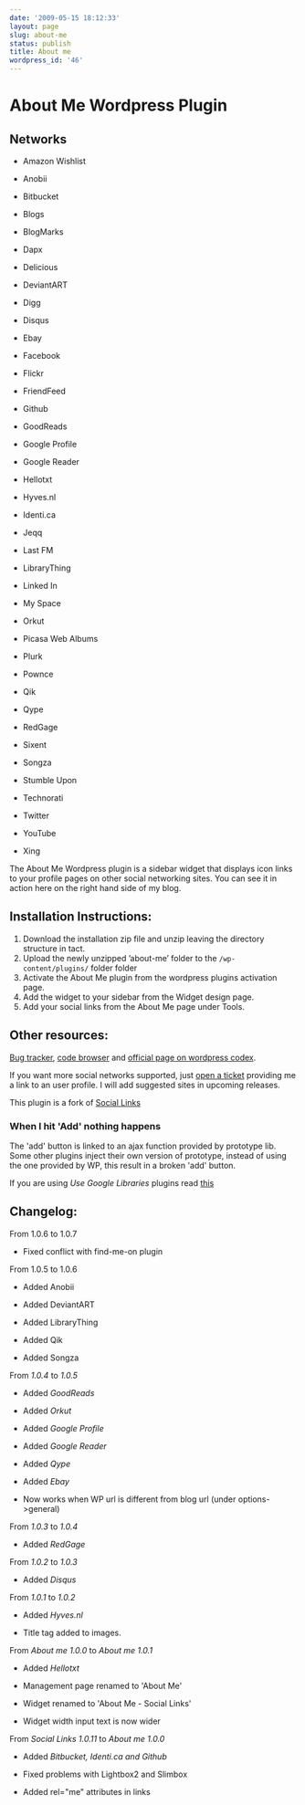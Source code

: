 ```yaml
---
date: '2009-05-15 18:12:33'
layout: page
slug: about-me
status: publish
title: About me
wordpress_id: '46'
---
```


# About Me Wordpress Plugin







## Networks





	
  * Amazon Wishlist

	
  * Anobii

	
  * Bitbucket

	
  * Blogs

	
  * BlogMarks

	
  * Dapx

	
  * Delicious

	
  * DeviantART

	
  * Digg

	
  * Disqus

	
  * Ebay

	
  * Facebook

	
  * Flickr

	
  * FriendFeed

	
  * Github

	
  * GoodReads

	
  * Google Profile

	
  * Google Reader

	
  * Hellotxt

	
  * Hyves.nl

	
  * Identi.ca

	
  * Jeqq

	
  * Last FM

	
  * LibraryThing

	
  * Linked In

	
  * My Space

	
  * Orkut

	
  * Picasa Web Albums

	
  * Plurk

	
  * Pownce

	
  * Qik

	
  * Qype

	
  * RedGage

	
  * Sixent

	
  * Songza

	
  * Stumble Upon

	
  * Technorati

	
  * Twitter

	
  * YouTube

	
  * Xing





The About Me Wordpress plugin is a sidebar widget that displays icon links to your profile pages on other social networking sites. You can see it in action here on the right hand side of my blog.


## Installation Instructions:


1. Download the installation zip file and unzip leaving the directory structure in tact.
2. Upload the newly unzipped ’about-me’ folder to the `/wp-content/plugins/` folder folder
3. Activate the About Me plugin from the wordpress plugins activation page.
4. Add the widget to your sidebar from the Widget design page.
5. Add your social links from the About Me page under Tools.


## Other resources:


[Bug tracker](http://bb.alessiocaiazza.info/about-me/issues/), [code browser](http://bb.alessiocaiazza.info/about-me/src/) and [official page on wordpress codex](http://wordpress.org/extend/plugins/about-me/).

If you want more social networks supported, just [open a ticket](http://bb.alessiocaiazza.info/about-me/issues/new/) providing me a link to an user profile. I will add suggested sites in upcoming releases.

This plugin is a fork of [Social Links](http://wordpress.org/extend/plugins/social-links/)


### When I hit 'Add' nothing happens


The 'add' button is linked to an ajax function provided by prototype lib. Some other plugins inject their own version of prototype, instead of using the one provided by WP, this result in a broken 'add' button.

If you are using _Use Google Libraries_ plugins read [this](http://code.l0g.in/about-me/issue/7/wp-28-final-add-button-is-disabled)


## Changelog:


From 1.0.6 to 1.0.7



	
  * Fixed conflict with find-me-on plugin


From 1.0.5 to 1.0.6

	
  * Added Anobii

	
  * Added DeviantART

	
  * Added LibraryThing

	
  * Added Qik

	
  * Added Songza


From _1.0.4_ to _1.0.5_



	
  * Added _GoodReads_

	
  * Added _Orkut_

	
  * Added _Google Profile_

	
  * Added _Google Reader_

	
  * Added _Qype_

	
  * Added _Ebay_

	
  * Now works when WP url is different from blog url (under options->general)


From _1.0.3_ to _1.0.4_



	
  * Added _RedGage_


From _1.0.2_ to _1.0.3_



	
  * Added _Disqus_


From _1.0.1_ to _1.0.2_



	
  * Added _Hyves.nl_

	
  * Title tag added to images.


From _About me 1.0.0_ to _About me 1.0.1_



	
  * Added _Hellotxt_

	
  * Management page renamed to 'About Me'

	
  * Widget renamed to 'About Me - Social Links'

	
  * Widget width input text is now wider


From _Social Links 1.0.11_ to _About me 1.0.0_



	
  * Added _Bitbucket, Identi.ca and Github_

	
  * Fixed problems with Lightbox2 and Slimbox

	
  * Added rel="me" attributes in links


